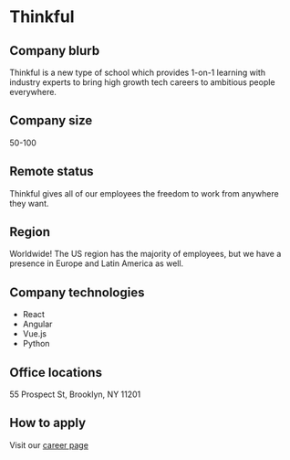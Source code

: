 # Thinkful

## Company blurb

Thinkful is a new type of school which provides 1-on-1 learning with industry experts to bring high growth tech careers to ambitious people everywhere.

## Company size

50-100

## Remote status

Thinkful gives all of our employees the freedom to work from anywhere they want.

## Region

Worldwide! The US region has the majority of employees, but we have a presence in Europe and Latin America as well.

## Company technologies

- React
- Angular
- Vue.js
- Python

## Office locations

55 Prospect St, Brooklyn, NY 11201

## How to apply

Visit our [career page](https://www.thinkful.com/about/careers/)
